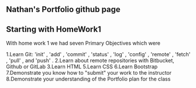 
## Nathan's Portfolio github page


## Starting with HomeWork1

With home work 1 we had seven Primary Objectives which were

1.Learn Git: 'init' ,  'add' ,  'commit'  ,  'status' ,  'log' , 'config' ,  'remote' ,  'fetch' ,  'pull' , and  'push' .
2.Learn about remote repositories with Bitbucket, Github or GitLab
3.Learn HTML
5.Learn CSS
6.Learn Bootstrap
7.Demonstrate you know how to "submit" your work to the instructor
8.Demonstrate your understanding of the Portfolio plan for the class

